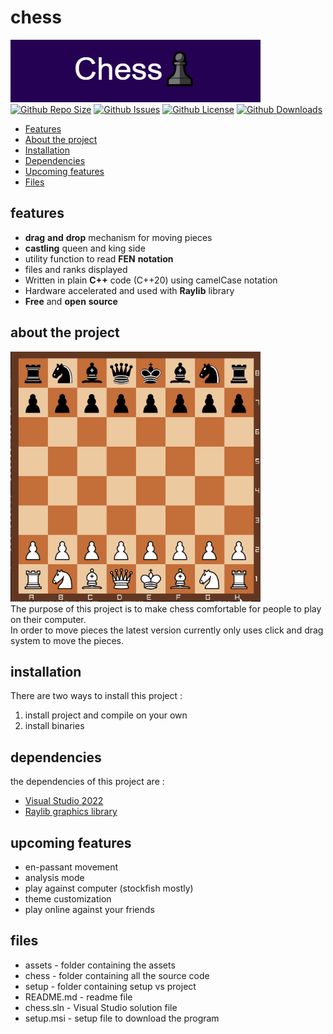 # chess 
![image info](assets/logo.png) </br>
[![Github Repo Size](https://img.shields.io/github/repo-size/coolpig123/chess)](https://github.com/coolpig123/chess)
[![Github Issues](https://img.shields.io/github/issues-raw/coolpig123/chess)](https://github.com/coolpig123/chess/issues)
[![Github License](https://img.shields.io/github/license/coolpig123/chess)](https://github.com/coolpig123/chess/blob/master/LICENSE.txt)
[![Github Downloads](https://img.shields.io/github/downloads/coolpig123/chess/total)](https://github.com/coolpig123/chess)


- [Features](#features)
- [About the project](#about-the-project)
- [Installation](#installation)
- [Dependencies](#dependencies)
- [Upcoming features](#upcoming-features)
- [Files](#files)
## features
* **drag** **and** **drop** mechanism for moving pieces
* **castling** queen and king side
* utility function to read **FEN** **notation**
* files and ranks displayed
* Written in plain **C++** code (C++20) using camelCase notation
* Hardware accelerated and used with **Raylib** library
* **Free** and **open** **source**
## about the project
![Alt Text](assets/Animation.gif) </br>
The purpose of this project is to make chess comfortable for people to play on their computer. </br>
In order to move pieces the latest version currently only uses click and drag system to move the pieces. </br>
## installation
There are two ways to install this project :
1. install project and compile on your own
2. install binaries
## dependencies
the dependencies of this project are :
* [Visual Studio 2022](https://visualstudio.microsoft.com/vs/)
* [Raylib graphics library](https://www.raylib.com/)
## upcoming features
* en-passant movement
* analysis mode
* play against computer (stockfish mostly)
* theme customization
* play online against your friends
## files
* assets - folder containing the assets
* chess - folder containing all the source code
* setup - folder containing setup vs project
* README.md - readme file
* chess.sln - Visual Studio solution file
* setup.msi - setup file to download the program

